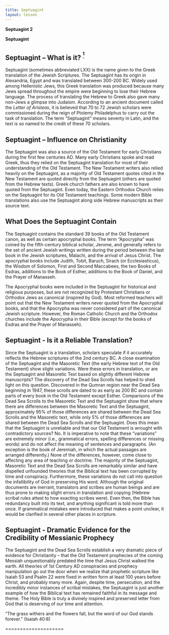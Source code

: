 ```yaml
---
title: Septuagint
layout: lesson
---
```



**Septuagint 2**

**Septuagint**

Septuagint – What is it? <sup>**[<sup>1</sup>](#sdfootnote1sym)**</sup>
-----------------------------------------------------------------------

Septuagint (sometimes abbreviated LXX) is the name given to the Greek
translation of the Jewish Scriptures. The Septuagint has its origin in
Alexandria, Egypt and was translated between 300-200 BC. Widely used
among Hellenistic Jews, this Greek translation was produced because many
Jews spread throughout the empire were beginning to lose their Hebrew
language. The process of translating the Hebrew to Greek also gave many
non-Jews a glimpse into Judaism. According to an ancient document called
the *Letter of Aristeas*, it is believed that 70 to 72 Jewish scholars
were commissioned during the reign of Ptolemy Philadelphus to carry out
the task of translation. The term “Septuagint” means seventy in Latin,
and the text is so named to the credit of these 70 scholars.

Septuagint – Influence on Christianity
--------------------------------------

The Septuagint was also a source of the Old Testament for early
Christians during the first few centuries AD. Many early Christians
spoke and read Greek, thus they relied on the Septuagint translation for
most of their understanding of the Old Testament. The New Testament
writers also relied heavily on the Septuagint, as a majority of Old
Testament quotes cited in the New Testament are quoted directly from the
Septuagint (others are quoted from the Hebrew texts). Greek church
fathers are also known to have quoted from the Septuagint. Even today,
the Eastern Orthodox Church relies on the Septuagint for its Old
Testament teachings. Some modern Bible translations also use the
Septuagint along side Hebrew manuscripts as their source text.

What Does the Septuagint Contain
--------------------------------

The Septuagint contains the standard 39 books of the Old Testament
canon, as well as certain apocryphal books. The term “Apocrypha” was
coined by the fifth-century biblical scholar, Jerome, and generally
refers to the set of ancient Jewish writings written during the period
between the last book in the Jewish scriptures, Malachi, and the arrival
of Jesus Christ. The apocryphal books include Judith, Tobit, Baruch,
Sirach (or Ecclesiasticus), the Wisdom of Solomon, First and Second
Maccabees, the two Books of Esdras, additions to the Book of Esther,
additions to the Book of Daniel, and the Prayer of Manasseh.

The Apocryphal books were included in the Septuagint for historical and
religious purposes, but are not recognized by Protestant Christians or
Orthodox Jews as canonical (inspired by God). Most reformed teachers
will point out that the New Testament writers never quoted from the
Apocryphal books, and that the Apocrypha was never considered part of
the canonical Jewish scripture. However, the Roman Catholic Church and
the Orthodox churches include the Apocrypha in their Bible (except for
the books of Esdras and the Prayer of Manasseh).

Septuagint - Is it a Reliable Translation?
------------------------------------------

Since the Septuagint is a translation, scholars speculate if it
accurately reflects the Hebrew scriptures of the 2nd century BC. A close
examination of the Septuagint and the Masoretic Text (the early Hebrew
text of the Old Testament) show slight variations. Were these errors in
translation, or are the Septuagint and Masoretic Text based on slightly
different Hebrew manuscripts? The discovery of the Dead Sea Scrolls has
helped to shed light on this question. Discovered in the Qumran region
near the Dead Sea beginning in 1947, these scrolls are dated to as early
as 200 BC and contain parts of every book in the Old Testament except
Esther. Comparisons of the Dead Sea Scrolls to the Masoretic Text and
the Septuagint show that where there are differences between the
Masoretic Text and the Septuagint, approximately 95% of those
differences are shared between the Dead Sea Scrolls and the Masoretic
text, while only 5% of those differences are shared between the Dead Sea
Scrolls and the Septuagint. Does this mean that the Septuagint is
unreliable and that our Old Testament is wrought with contradictory
sources? No. It is imperative to note that these “variations” are
extremely minor (i.e., grammatical errors, spelling differences or
missing words) and do not affect the meaning of sentences and
paragraphs. (An exception is the book of Jeremiah, in which the actual
passages are arranged differently.) None of the differences, however,
come close to affecting any area of teaching or doctrine. The majority
of the Septuagint, Masoretic Text and the Dead Sea Scrolls are
remarkably similar and have dispelled unfounded theories that the
Biblical text has been corrupted by time and conspiracy. Furthermore,
these variations do not call into question the infallibility of God in
preserving His word. Although the original documents are inerrant,
translators and scribes are human beings and are thus prone to making
slight errors in translation and copying (Hebrew scribal rules attest to
how exacting scribes were). Even then, the Bible has redundancy built
into its text, and anything significant is told more than once. If
grammatical mistakes were introduced that makes a point unclear, it
would be clarified in several other places in scripture.

Septuagint - Dramatic Evidence for the Credibility of Messianic Prophecy
------------------------------------------------------------------------

The Septuagint and the Dead Sea Scrolls establish a very dramatic piece
of evidence for Christianity – that the Old Testament prophecies of the
coming Messiah unquestionably predated the time that Jesus Christ walked
the earth. All theories of 1st Century AD conspiracies and prophecy
manipulation go out the door when we realize that prophetic scripture
like Isaiah 53 and Psalm 22 were fixed in written form at least 100
years before Christ, and probably many more. Again, despite time,
persecution, and the incredibly minor instances of scribal mistakes, the
Septuagint is just another example of how the Biblical text has remained
faithful in its message and theme. The Holy Bible is truly a divinely
inspired and preserved letter from God that is deserving of our time and
attention.

“The grass withers and the flowers fall, but the word of our God stands
forever.” (Isaiah 40:8)

====================


